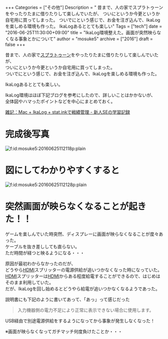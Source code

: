 +++
Categories = ["その他"]
Description = " 昔まで、人の家でスプラトゥーンをやったりたまに借りたりして楽しんでいたが、 ついにというか今更というか自宅用に買ってしまった。 ついでにという感じで、お金を注ぎ込んで、IkaLogを楽しめる環境も作った。  IkaLogあるととても楽しい"
Tags = ["tech"]
date = "2016-06-25T11:30:00+09:00"
title = "IkaLog環境整えた。画面が突然映らなくなる事象とかについて"
author = "mosuke5"
archive = ["2016"]
draft = false
+++

<body>
<p>昔まで、人の家で<a class="keyword" href="http://d.hatena.ne.jp/keyword/%A5%B9%A5%D7%A5%E9%A5%C8%A5%A5%A1%BC%A5%F3">スプラトゥーン</a>をやったりたまに借りたりして楽しんでいたが、<br>
ついにというか今更というか自宅用に買ってしまった。<br>
ついでにという感じで、お金を注ぎ込んで、IkaLogを楽しめる環境も作った。</p>

<p>IkaLogあるととても楽しい。</p>

<p>IkaLog環境はほぼ下記ブログを参考にしたので、詳しいことはかかないが、<br>
全体図やハマったポイントなどを中心にまとめておく。</p>

<a href="http://uriku.hatenablog.com/entry/2015/12/05/134411" target="_blank">雑記：Mac + IkaLog + stat.inkで戦績管理 - 新人SEの学習記録</a>

<h1>完成後写真</h1>

<p><span itemscope itemtype="http://schema.org/Photograph"><img src="https://cdn-ak.f.st-hatena.com/images/fotolife/m/mosuke5/20160625/20160625112118.png" alt="f:id:mosuke5:20160625112118p:plain" title="f:id:mosuke5:20160625112118p:plain" class="hatena-fotolife" itemprop="image"></span></p>

<h1>図にしてわかりやすくすると</h1>

<p><span itemscope itemtype="http://schema.org/Photograph"><img src="https://cdn-ak.f.st-hatena.com/images/fotolife/m/mosuke5/20160625/20160625112128.png" alt="f:id:mosuke5:20160625112128p:plain" title="f:id:mosuke5:20160625112128p:plain" class="hatena-fotolife" itemprop="image"></span></p>

<h1>突然画面が映らなくなることが起きた！！</h1>

<p>ゲームを楽しんでいた時突然、ディスプレーに画面が映らなくなることが度々あった。<br>
ケーブルを抜き差ししても直らない。<br>
ただ時間が経つと映るようになる・・・</p>

<p>原因が最初わからなかったのだが、<br>
どうやら<a class="keyword" href="http://d.hatena.ne.jp/keyword/HDMI">HDMI</a>スプリッターの電源供給が追いつかなくなった時になっていた。<br>
<a class="keyword" href="http://d.hatena.ne.jp/keyword/HDMI">HDMI</a>スプリッターは<a class="keyword" href="http://d.hatena.ne.jp/keyword/HDMI">HDMI</a>からある程度給電することができるので、はじめはそのまま利用していた。<br>
だが、IkaLogを回し始めるとどうやら給電が追いつかなくなるようであった。</p>

<p>説明書にも下記のように書いてあって、「あっ」って感じだった</p>

<blockquote><p>入力機器側の電力不足により正常に表示できない場合に使用します。</p></blockquote>

<p>USB経由で別途電源供給をするようになってから事象が発生しなくなった！</p>

<p>※画面が映らなくなってガチマッチ何度負けたことか・・・</p>
</body>
